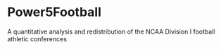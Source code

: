 # Power5Football
A quantitative analysis and redistribution of the NCAA  Division I football athletic conferences
